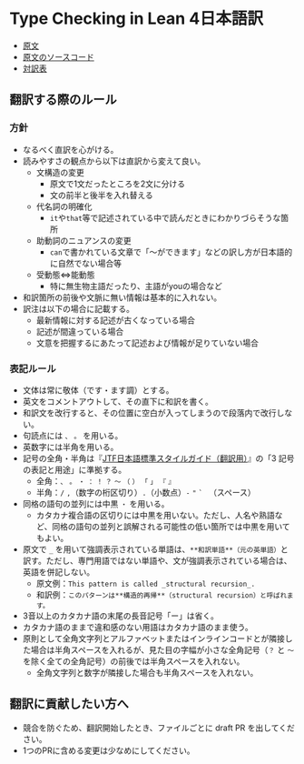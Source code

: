 # Type Checking in Lean 4日本語訳

* [原文](https://ammkrn.github.io/type_checking_in_lean4/)
* [原文のソースコード](https://github.com/ammkrn/type_checking_in_lean4)
* [対訳表](/GLOSSARY.md)

## 翻訳する際のルール

### 方針

* なるべく直訳を心がける。
* 読みやすさの観点から以下は直訳から変えて良い。 
  * 文構造の変更
    * 原文で1文だったところを2文に分ける
    * 文の前半と後半を入れ替える
  * 代名詞の明確化
    * `it`や`that`等で記述されている中で読んだときにわかりづらそうな箇所
  * 助動詞のニュアンスの変更
    * `can`で書かれている文章で「～ができます」などの訳し方が日本語的に自然でない場合等
  * 受動態⇔能動態
    * 特に無生物主語だったり、主語がyouの場合など
* 和訳箇所の前後や文脈に無い情報は基本的に入れない。
* 訳注は以下の場合に記載する。
  * 最新情報に対する記述が古くなっている場合
  * 記述が間違っている場合
  * 文意を把握するにあたって記述および情報が足りていない場合

### 表記ルール

* 文体は常に敬体（です・ます調）とする。
* 英文をコメントアウトして、その直下に和訳を書く。
* 和訳文を改行すると、その位置に空白が入ってしまうので段落内で改行しない。
* 句読点には `、` `。` を用いる。
* 英数字には半角を用いる。
* 記号の全角・半角は『[JTF日本語標準スタイルガイド（翻訳用）](https://www.jtf.jp/tips/styleguide)』の「3 記号の表記と用途」に準拠する。
  * 全角：`、` `。` `・` `：` `！` `？` `～` `（` `）` `「` `」` `『` `』`
  * 半角：`/` `,`（数字の桁区切り）`.`（小数点）`-` `"` `` ` `` ` `（スペース）
* 同格の語句の並列には中黒 `・` を用いる。
  * カタカナ複合語の区切りには中黒を用いない。ただし、人名や熟語など、同格の語句の並列と誤解される可能性の低い箇所では中黒を用いてもよい。
* 原文で `_` を用いて強調表示されている単語は、`**和訳単語**（元の英単語）`と訳す。ただし、専門用語ではない単語や、文が強調表示されている場合は、英語を併記しない。
  * 原文例：`This pattern is called _structural recursion_.`
  * 和訳例：`このパターンは**構造的再帰**（structural recursion）と呼ばれます。`
* 3音以上のカタカナ語の末尾の長音記号「ー」は省く。
* カタカナ語のままで違和感のない用語はカタカナ語のまま使う。
* 原則として全角文字列とアルファベットまたはインラインコードとが隣接した場合は半角スペースを入れるが、見た目の字幅が小さな全角記号（`？` と `～` を除く全ての全角記号）の前後では半角スペースを入れない。
  * 全角文字列と数字が隣接した場合も半角スペースを入れない。

## 翻訳に貢献したい方へ

* 競合を防ぐため、翻訳開始したとき、ファイルごとに draft PR を出してください。
* 1つのPRに含める変更は少なめにしてください。

